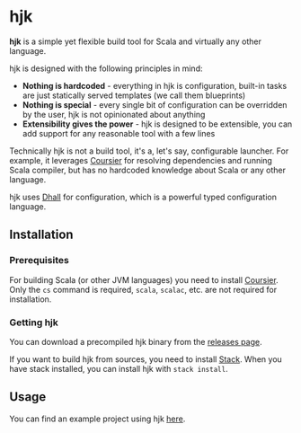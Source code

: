 # hjk

**hjk** is a simple yet flexible build tool for Scala and virtually any other language.

hjk is designed with the following principles in mind:

* **Nothing is hardcoded** - everything in hjk is configuration, built-in tasks are just statically served templates (we call them blueprints)
* **Nothing is special** - every single bit of configuration can be overridden by the user, hjk is not opinionated about anything
* **Extensibility gives the power** - hjk is designed to be extensible, you can add support for any reasonable tool with a few lines

Technically hjk is not a build tool, it's a, let's say, configurable launcher. For example, it leverages [Coursier](https://get-coursier.io/docs/cli-installation)
for resolving dependencies and running Scala compiler, but has no hardcoded knowledge about Scala or any other language.

hjk uses [Dhall](https://dhall-lang.org/) for configuration, which is a powerful typed configuration language.

## Installation

### Prerequisites

For building Scala (or other JVM languages) you need to install [Coursier](https://get-coursier.io/docs/cli-installation).
Only the `cs` command is required, `scala`, `scalac`, etc. are not required for installation.

### Getting hjk

You can download a precompiled hjk binary from the [releases page](https://github.com/leviysoft/hjk/releases).

If you want to build hjk from sources, you need to install [Stack](https://docs.haskellstack.org/en/stable/README/).
When you have stack installed, you can install hjk with `stack install`.

## Usage

You can find an example project using hjk [here](https://github.com/leviysoft/hjk-sample-project).
